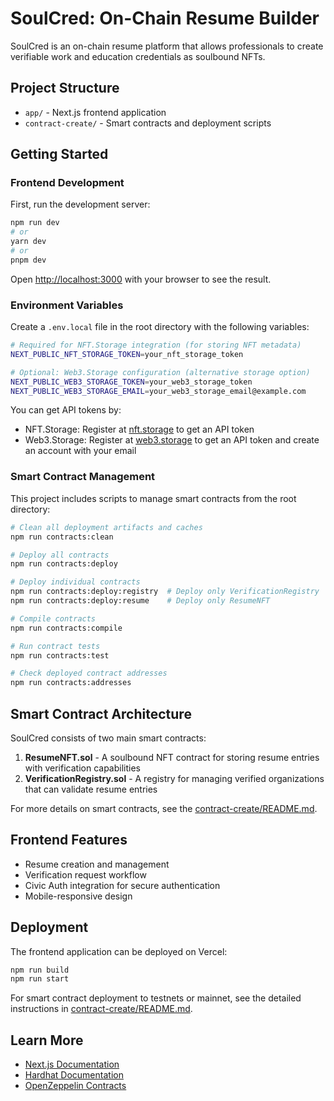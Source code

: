# SoulCred: On-Chain Resume Builder

SoulCred is an on-chain resume platform that allows professionals to create verifiable work and education credentials as soulbound NFTs.

## Project Structure

- `app/` - Next.js frontend application
- `contract-create/` - Smart contracts and deployment scripts

## Getting Started

### Frontend Development

First, run the development server:

```bash
npm run dev
# or
yarn dev
# or
pnpm dev
```

Open [http://localhost:3000](http://localhost:3000) with your browser to see the result.

### Environment Variables

Create a `.env.local` file in the root directory with the following variables:

```bash
# Required for NFT.Storage integration (for storing NFT metadata)
NEXT_PUBLIC_NFT_STORAGE_TOKEN=your_nft_storage_token

# Optional: Web3.Storage configuration (alternative storage option)
NEXT_PUBLIC_WEB3_STORAGE_TOKEN=your_web3_storage_token
NEXT_PUBLIC_WEB3_STORAGE_EMAIL=your_web3_storage_email@example.com
```

You can get API tokens by:
- NFT.Storage: Register at [nft.storage](https://nft.storage) to get an API token
- Web3.Storage: Register at [web3.storage](https://web3.storage) to get an API token and create an account with your email

### Smart Contract Management

This project includes scripts to manage smart contracts from the root directory:

```bash
# Clean all deployment artifacts and caches
npm run contracts:clean

# Deploy all contracts
npm run contracts:deploy

# Deploy individual contracts
npm run contracts:deploy:registry  # Deploy only VerificationRegistry
npm run contracts:deploy:resume    # Deploy only ResumeNFT

# Compile contracts
npm run contracts:compile

# Run contract tests
npm run contracts:test

# Check deployed contract addresses
npm run contracts:addresses
```

## Smart Contract Architecture

SoulCred consists of two main smart contracts:

1. **ResumeNFT.sol** - A soulbound NFT contract for storing resume entries with verification capabilities
2. **VerificationRegistry.sol** - A registry for managing verified organizations that can validate resume entries

For more details on smart contracts, see the [contract-create/README.md](./contract-create/README.md).

## Frontend Features

- Resume creation and management
- Verification request workflow
- Civic Auth integration for secure authentication
- Mobile-responsive design

## Deployment

The frontend application can be deployed on Vercel:

```bash
npm run build
npm run start
```

For smart contract deployment to testnets or mainnet, see the detailed instructions in [contract-create/README.md](./contract-create/README.md).

## Learn More

- [Next.js Documentation](https://nextjs.org/docs)
- [Hardhat Documentation](https://hardhat.org/docs)
- [OpenZeppelin Contracts](https://docs.openzeppelin.com/contracts)
